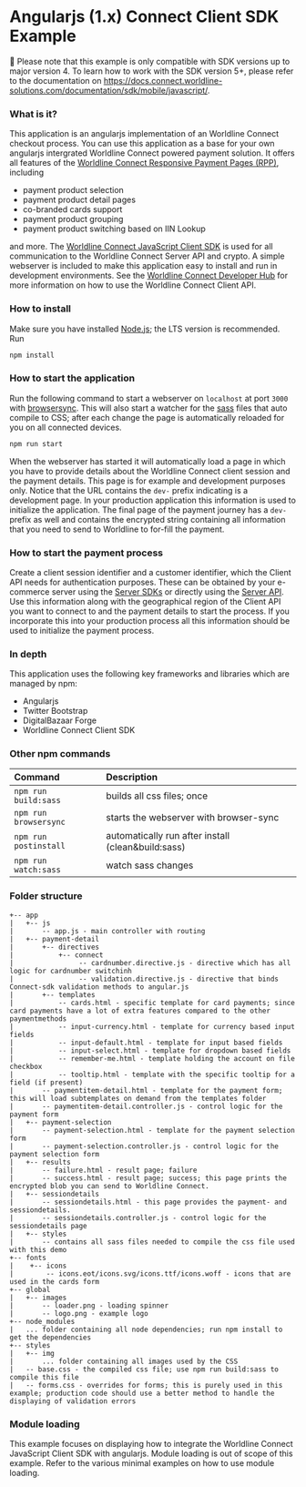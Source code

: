 # Angularjs (1.x) Connect Client SDK Example

🚨 Please note that this example is only compatible with SDK versions up to major version 4. 
To learn how to work with the SDK version 5+, please refer to the documentation 
on https://docs.connect.worldline-solutions.com/documentation/sdk/mobile/javascript/.

### What is it?

This application is an angularjs implementation of an Worldline Connect checkout process. You can use this application as a base for your own angularjs intergrated Worldline Connect powered payment solution.
It offers all features of the [Worldline Connect Responsive Payment Pages (RPP)](https://docs.connect.worldline-solutions.com/documentation/hosted-payment-pages/), including
* payment product selection
* payment product detail pages
* co-branded cards support
* payment product grouping
* payment product switching based on IIN Lookup

and more.
The [Worldline Connect JavaScript Client SDK](https://github.com/Worldline-Global-Collect/connect-sdk-client-js) is used for all communication to the Worldline Connect Server API and crypto. 
A simple webserver is included to make this application easy to install and run in development environments. See the [Worldline Connect Developer Hub](https://docs.connect.worldline-solutions.com/documentation/sdk/mobile/javascript/) 
for more information on how to use the Worldline Connect Client API.

### How to install

Make sure you have installed [Node.js](https://nodejs.org/en/); the LTS version is recommended. Run

```bash
npm install
```

### How to start the application

Run the following command to start a webserver on `localhost` at port `3000` with [browsersync](https://www.browsersync.io/).
This will also start a watcher for the [sass](http://sass-lang.com/) files that auto compile to CSS; after each change the page is automatically reloaded for you on all connected devices.

```bash
npm run start
```

When the webserver has started it will automatically load a page in which you have to provide details about the Worldline Connect client session and the payment details. 
This page is for example and development purposes only. Notice that the URL contains the `dev-` prefix indicating is a development page. In your production application this information is used to initialize the application.
The final page of the payment journey has a `dev-` prefix as well and contains the encrypted string containing all information that you need to send to Worldline to for-fill the payment.

### How to start the payment process

Create a client session identifier and a customer identifier, which the Client API needs for authentication purposes.
These can be obtained by your e-commerce server using the [Server SDKs](https://docs.connect.worldline-solutions.com/documentation/sdk/server/) or directly using the [Server API](https://apireference.connect.worldline-solutions.com/s2sapi/v1/en_US/index.html). 
Use this information along with the geographical region of the Client API you want to connect to and the payment details to start the process.
If you incorporate this into your production process all this information should be used to initialize the payment process.

### In depth

This application uses the following key frameworks and libraries which are managed by npm:
* Angularjs
* Twitter Bootstrap
* DigitalBazaar Forge
* Worldline Connect Client SDK

### Other npm commands

| Command               | Description                                        |
|:----------------------|:---------------------------------------------------|
| `npm run build:sass`  | builds all css files; once                         |
| `npm run browsersync` | starts the webserver with browser-sync             |
| `npm run postinstall` | automatically run after install (clean&build:sass) |
| `npm run watch:sass`  | watch sass changes                                 | 

### Folder structure

```
+-- app
|   +-- js
|       -- app.js - main controller with routing
|   +-- payment-detail
|       +-- directives
|           +-- connect
|                -- cardnumber.directive.js - directive which has all logic for cardnumber switchinh
|                -- validation.directive.js - directive that binds Connect-sdk validation methods to angular.js
|       +-- templates
|           -- cards.html - specific template for card payments; since card payments have a lot of extra features compared to the other paymentmethods
|           -- input-currency.html - template for currency based input fields
|           -- input-default.html - template for input based fields
|           -- input-select.html - template for dropdown based fields
|           -- remember-me.html - template holding the account on file checkbox
|           -- tooltip.html - template with the specific tooltip for a field (if present)
|       -- paymentitem-detail.html - template for the payment form; this will load subtemplates on demand from the templates folder
|       -- paymentitem-detail.controller.js - control logic for the payment form
|   +-- payment-selection
|       -- payment-selection.html - template for the payment selection form
|       -- payment-selection.controller.js - control logic for the payment selection form
|   +-- results
|       -- failure.html - result page; failure
|       -- success.html - result page; success; this page prints the encrypted blob you can send to Worldline Connect.
|   +-- sessiondetails
|       -- sessiondetails.html - this page provides the payment- and sessiondetails.
|       -- sessiondetails.controller.js - control logic for the sessiondetails page
|   +-- styles
|       -- contains all sass files needed to compile the css file used with this demo
+-- fonts
|    +-- icons
|        -- icons.eot/icons.svg/icons.ttf/icons.woff - icons that are used in the cards form
+-- global
|   +-- images
|       -- loader.png - loading spinner
|       -- logo.png - example logo
+-- node_modules
|   ... folder containing all node dependencies; run npm install to get the dependencies
+-- styles
|   +-- img
|       ... folder containing all images used by the CSS
|   -- base.css - the compiled css file; use npm run build:sass to compile this file
|   -- forms.css - overrides for forms; this is purely used in this example; production code should use a better method to handle the displaying of validation errors
```

### Module loading

This example focuses on displaying how to integrate the Worldline Connect JavaScript Client SDK with angularjs. 
Module loading is out of scope of this example. 
Refer to the various minimal examples on how to use module loading.
